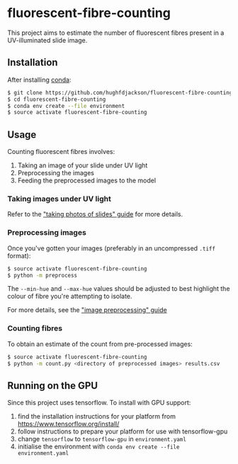 # fluorescent-fibre-counting

This project aims to estimate the number of fluorescent fibres present in a UV-illuminated slide image.

## Installation

After installing [conda](https://docs.anaconda.com/anaconda/install/):

```bash
$ git clone https://github.com/hughfdjackson/fluorescent-fibre-counting.git
$ cd fluorescent-fibre-counting
$ conda env create --file environment
$ source activate fluorescent-fibre-counting
```

## Usage

Counting fluorescent fibres involves:

1. Taking an image of your slide under UV light
2. Preprocessing the images
3. Feeding the preprocessed images to the model

### Taking images under UV light

Refer to the ["taking photos of slides" guide](/fluorescent-fibre-counting/wiki/Taking-photos-of-Slides) for more details.

### Preprocessing images

Once you've gotten your images (preferably in an uncompressed `.tiff` format):

```bash
$ source activate fluorescent-fibre-counting
$ python -m preprocess
```

The `--min-hue` and `--max-hue` values should be adjusted to best highlight the colour of fibre you're attempting to isolate.

For more details, see the ["image preprocessing" guide](guides/image-preprocessing.ipynb)

### Counting fibres

To obtain an estimate of the count from pre-processed images:

```bash
$ source activate fluorescent-fibre-counting
$ python -m count.py <directory of preprocessed images> results.csv
```


## Running on the GPU

Since this project uses tensorflow.  To install with GPU support:

1. find the installation instructions for your platform from https://www.tensorflow.org/install/
2. follow instructions to prepare your platform for use with tensorflow-gpu
3. change `tensorflow` to `tensorflow-gpu` in `environment.yaml`
4. initialise the environment with `conda env create --file environment.yaml`